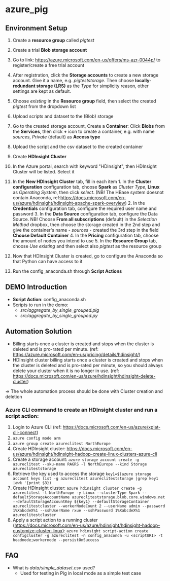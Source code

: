 # azure_pig

## Environment Setup

1. Create a **resource group** called *pigtest*

2. Create a trial **Blob storage account**
  1. Go to link: <https://azure.microsoft.com/en-us/offers/ms-azr-0044p/> to register/create a free trial account
  2. After registration, click the **Storage accounts** to create a new storage account. Give it a name, e.g. *pigteststorage*. Then choose **locally-redundant storage (LRS)** as the *Type* for simplicity reason, other settings are kept as default.
  3. Choose *existing* in the **Resource group** field, then select the created *pigtest* from the dropdown list

3. Upload scripts and dataset to the (Blob) storage
  1. Go to the created storage account, Create a **Container**: Click **Blobs** from the **Services**, then click **+** icon to create a container, e.g. with name *sources*, *Private* (default) as **Access type** 
  2. Upload the script and the csv dataset to the created container

4. Create **HDInsight Cluster**
  1. In the Azure portal, search with keyword "HDInsight", then HDInsight Cluster will be listed. Select it
  2. In the **New HDInsight Cluster** tab, fill in each item
    1. In the **Cluster configuration** configuration tab, choose **Spark** as *Cluster Type*, **Linux** as *Operating System*, then click *select*. (NB! The HBase system doesnot contain Anaconda, ref:<https://docs.microsoft.com/en-us/azure/hdinsight/hdinsight-apache-spark-overview>)
    2. In the **Credentials** configuration tab, configure the required user name and password
    3. In the **Data Source** configuration tab, configure the Data Source. NB! Choose **From all subscriptions** (default) in the *Selection Method* dropbox, then choose the storage created in the 2nd step and give the container's name - *sources* - created the 3rd step in the field **Choose Default Container**
    4. In the **Pricing** configuration tab, choose the amount of nodes you intend to use
    5. In the **Resource Group** tab, choose *Use existing* and then select also *pigtest* as the resource group  

5. Now that HDInsight Cluster is created, go to configure the Anaconda so that Python can have access to it
  1. Run the config_anaconda.sh through **Script Actions**

## DEMO Introduction
* **Script Action**: config_anaconda.sh
* Scripts to run in the demo: 
  * *src/aggregate_by_single_grouped.pig*
  * *src/aggregate_by_single_grouped.py*

## Automation Solution
* Billing starts once a cluster is created and stops when the cluster is deleted and is pro-rated per minute. (ref: <https://azure.microsoft.com/en-us/pricing/details/hdinsight/>)
* HDInsight cluster billing starts once a cluster is created and stops when the cluster is deleted and is pro-rated per minute, so you should always delete your cluster when it is no longer in use. (ref: <https://docs.microsoft.com/en-us/azure/hdinsight/hdinsight-delete-cluster>)

=> The whole automation process should be done with Cluster creation and deletion

### Azure CLI command to create an HDInsight cluster and run a script action:
1. Login to Azure CLI (ref: <https://docs.microsoft.com/en-us/azure/xplat-cli-connect>) 
2. `azure config mode arm`
3. `azure group create azureclitest NorthEurope`
4. Create HDInsight cluster: <https://docs.microsoft.com/en-us/azure/hdinsight/hdinsight-hadoop-create-linux-clusters-azure-cli>
  1. Create a storage account: `azure storage account create -g azureclitest --sku-name RAGRS -l NorthEurope --kind Storage azurecliteststorage`
  2. Retrieve the key used to access the storage `key1=$(azure storage account keys list -g azureclitest azurecliteststorage |grep key1 |awk '{print $3})`
  3. Create HDInsight cluster: `azure hdinsight cluster create -g azureclitest -l NorthEurope -y Linux --clusterType Spark --defaultStorageAccountName azurecliteststorage.blob.core.windows.net --defaultStorageAccountKey ${key1} --defaultStorageContainer azureclitestcluster --workerNodeCount 2 --userName admin --password 1%XabcdeX%1 --sshUserName rxue --sshPassword 1%XabcdeX%1 azureclitestcluster` 
  4. Apply a script action to a running cluster (<https://docs.microsoft.com/en-us/azure/hdinsight/hdinsight-hadoop-customize-cluster-linux>): `azure hdinsight script-action create configcluster -g azureclitest -n config_anaconda -u <scriptURI> -t headnode;workernode --persistOnSuccess`
 
## FAQ
* What is *data/simple_dataset.csv* used?
  * Used for testing in Pig in local mode as a simple test case




